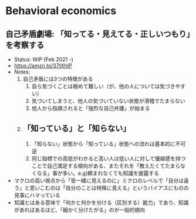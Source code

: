 # Behavioral economics

## 自己矛盾劇場: 「知ってる・見えてる・正しいつもり」を考察する
- Status: WIP (Feb 2021 -)
- https://amzn.to/37tXhIP
- Notes:
	1. 自己矛盾には3つの特徴がある
		1. 自ら気づくことは極めて難しい（が、他の人については気づきやすい）
		2. 気づいてしまうと、他人の気づいていない状態が滑稽でたまらない
		3. 他人から指摘されると「強烈な自己弁護」が始まる
	1. ## 「知っている」と「知らない」
		1. 「知らない」状態から「知っている」状態への流れは基本的に不可逆
		2. 同じ指標での高低がわかると高い人は低い人に対して優越感を持つことで自己満足する傾向がある、またそれを「教えたくてたまらなくなる」事が多い。e.g)頼まれなくても知識を披露する
-	マクロの高い視点から「皆一緒に見えるのに」ミクロのレベルで「自分は違う」と思いこむのは「自分のことは特殊に見える」というバイアスにものの見事にハマっている
-	知識とはある意味で「何かと何かを分ける（区別する）能力」であり、知識があればあるほど、「細かく分けたがる」のが一般的傾向

